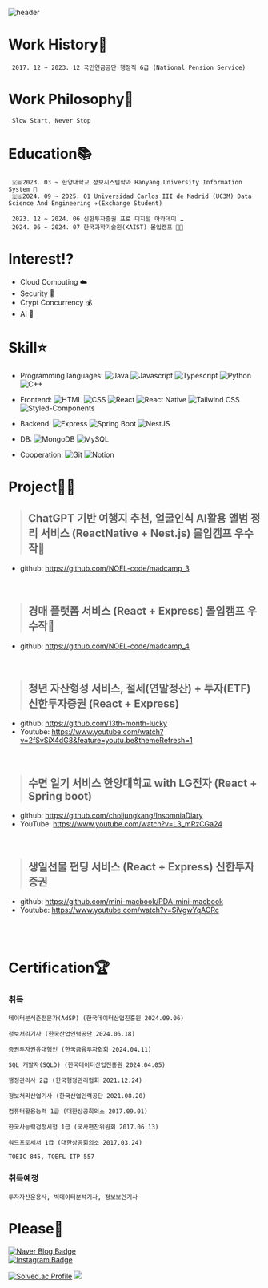 ![header](https://capsule-render.vercel.app/api?text=eiionoel&animation=fadeIn)
# Work History💼
     2017. 12 ~ 2023. 12 국민연금공단 행정직 6급 (National Pension Service)  
     
# Work Philosophy🧐 
     Slow Start, Never Stop

# Education📚
     🇰🇷2023. 03 ~ 한양대학교 정보시스템학과 Hanyang University Information System 🦁   
     🇪🇸2024. 09 ~ 2025. 01 Universidad Carlos III de Madrid (UC3M) Data Science And Engineering ✈️(Exchange Student)
     
     2023. 12 ~ 2024. 06 신한투자증권 프로 디지털 아카데미 ☁️
     2024. 06 ~ 2024. 07 한국과학기술원(KAIST) 몰입캠프 👨‍💻

# Interest⁉️
- Cloud Computing ☁️  
- Security 🔐
- Crypt Concurrency 💰
- AI 🤖
  
# Skill⭐️

- Programming languages:
![Java](https://img.shields.io/badge/-Java-007396?style=flat&logo=Java&logoColor=white)
![Javascript](https://img.shields.io/badge/-Javascript-F7DF1E?style=flat&logo=Javascript&logoColor=white)
![Typescript](https://img.shields.io/badge/-Typescript-3178C6?style=flat&logo=Typescript&logoColor=white)
![Python](https://img.shields.io/badge/-Python-3776AB?style=flat&logo=Python&logoColor=white)
![C++](https://img.shields.io/badge/-C++-00599C?style=flat&logo=C%2B%2B&logoColor=white)

- Frontend:
![HTML](https://img.shields.io/badge/-HTML5-E34F26?style=flat&logo=HTML5&logoColor=white)
![CSS](https://img.shields.io/badge/-CSS-1572B6?style=flat&logo=CSS3&logoColor=white)
![React](https://img.shields.io/badge/-React-61DAFB?style=flat&logo=React&logoColor=white)
![React Native](https://img.shields.io/badge/-React%20Native-61DAFB?style=flat&logo=React&logoColor=white)
![Tailwind CSS](https://img.shields.io/badge/-TailwindCSS-06B6D4?style=flat&logo=TailwindCSS&logoColor=white)
![Styled-Components](https://img.shields.io/badge/-Styled--Components-DB7093?style=flat&logo=styled-components&logoColor=white)

- Backend:
![Express](https://img.shields.io/badge/-Express-000000?style=flat&logo=Express&logoColor=white)
![Spring Boot](https://img.shields.io/badge/-Spring%20Boot-6DB33F?style=flat&logo=Spring%20Boot&logoColor=white)
![NestJS](https://img.shields.io/badge/-NestJS-E0234E?style=flat&logo=NestJS&logoColor=white)

- DB:
![MongoDB](https://img.shields.io/badge/-MongoDB-47A248?style=flat&logo=MongoDB&logoColor=white)
![MySQL](https://img.shields.io/badge/-MySQL-4479A1?style=flat&logo=MySQL&logoColor=white)

- Cooperation:
![Git](https://img.shields.io/badge/-Git-F05032?style=flat&logo=git&logoColor=white)
![Notion](https://img.shields.io/badge/-Notion-000000?style=flat&logo=Notion&logoColor=white)

  
# Project👨‍💻

> ## ChatGPT 기반 여행지 추천, 얼굴인식 AI활용 앨범 정리 서비스 (ReactNative + Nest.js) 몰입캠프 우수작👑
- github: [https://github.com/NOEL-code/madcamp_3 ](https://github.com/NOEL-code/madcamp_3)

<br/>

> ## 경매 플랫폼 서비스 (React + Express) 몰입캠프 우수작👑
- github: [https://github.com/NOEL-code/madcamp_4 ](https://github.com/NOEL-code/madcamp_4)

<br/>

> ## 청년 자산형성 서비스, 절세(연말정산) + 투자(ETF) 신한투자증권 (React + Express)
- github: https://github.com/13th-month-lucky
- Youtube: https://www.youtube.com/watch?v=2fSvSiX4dG8&feature=youtu.be&themeRefresh=1

<br/>

> ## 수면 일기 서비스 한양대학교 with LG전자 (React + Spring boot)  
- github: https://github.com/choijungkang/InsomniaDiary  
- YouTube: https://www.youtube.com/watch?v=L3_mRzCGa24    

<br/>

> ## 생일선물 펀딩 서비스 (React + Express) 신한투자증권
- github: https://github.com/mini-macbook/PDA-mini-macbook
- Youtube: https://www.youtube.com/watch?v=SiVgwYqACRc
  
<br/>


  


<br/>

# Certification🏆


### 취득
```
데이터분석준전문가(AdSP) (한국데이터산업진흥원 2024.09.06)

정보처리기사 (한국산업인력공단 2024.06.18)

증권투자권유대행인 (한국금융투자협회 2024.04.11)

SQL 개발자(SQLD) (한국데이터산업진흥원 2024.04.05)

행정관리사 2급 (한국행정관리협회 2021.12.24)

정보처리산업기사 (한국산업인력공단 2021.08.20)

컴퓨터활용능력 1급 (대한상공회의소 2017.09.01)

한국사능력검정시험 1급 (국사편찬위원회 2017.06.13)

워드프로세서 1급 (대한상공회의소 2017.03.24)

TOEIC 845, TOEFL ITP 557
```

### 취득예정
```
투자자산운용사, 빅데이터분석기사, 정보보안기사
```

# Please🙏

[![Naver Blog Badge](https://img.shields.io/badge/Naver%20Blog-eiieonoel-green)](https://blog.naver.com/eiieonoel)
<br/>
[![Instagram Badge](https://img.shields.io/badge/Instagram-eiionoel-E4405F?style=for-the-badge&logo=instagram&logoColor=white)](https://instagram.com/eiionoel)



        




[![Solved.ac Profile](http://mazassumnida.wtf/api/v2/generate_badge?boj=junusong12)](https://solved.ac/junusng12/)
<img src="https://github-readme-stats.vercel.app/api/top-langs/?username=NOEL-code&layout=compact"><br><br>




